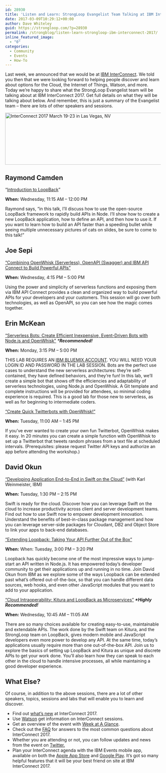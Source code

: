 ```yaml
---
id: 28930
title: 'Listen and Learn: StrongLoop Evangelist Team Talking at IBM InterConnect 2017'
date: 2017-03-09T10:29:12+00:00
author: Dave Whiteley
guid: https://strongloop.com/?p=28930
permalink: /strongblog/listen-learn-strongloop-ibm-interconnect-2017/
inline_featured_image:
  - "0"
categories:
  - Community
  - Events
  - How-To
---
```

Last week, we announced that we would be at [IBM InterConnect](https://strongloop.com/strongblog/join-strongloop-ibm-interconnect-2017/). We told you then that we were looking forward to helping people discover and learn about options for the Cloud, the Internet of Things, Watson, and more. Today we&#8217;re happy to share what the StrongLoop Evangelist team will be talking about at IBM InterConnect 2017. Get full details on what they will be talking about below. And remember, this is just a summary of the Evangelist team &#8211; there are lots of other speakers and sessions.

<img class="aligncenter" src="https://developer.ibm.com/opentech/wp-content/uploads/sites/43/2016/11/interconnect2017.png" alt="InterConnect 2017 March 19-23 in Las Vegas, NV" width="840" height="168" />

<!--more-->

## Raymond Camden

&#8220;[Introduction to LoopBack](https://myibm.ibm.com/events/interconnect/all-sessions/session/1117A)&#8221;

**When:** Wednesday, 11:15 AM &#8211; 12:00 PM

Raymond says, &#8220;in this talk, I&#8217;ll discuss how to use the open-source LoopBack framework to rapidly build APIs in Node. I&#8217;ll show how to create a new LoopBack application, how to define an API, and then how to use it. If you want to learn how to build an API faster than a speeding bullet while seeing multiple unnecessary pictures of cats on slides, be sure to come to this talk!&#8221;

## Joe Sepi

[&#8220;Combining OpenWhisk (Serverless), OpenAPI (Swagger) and IBM API Connect to Build Powerful APIs&#8221;](https://myibm.ibm.com/events/interconnect/all-sessions/session/4460A)

**When:** Wednesday, 4:15 PM &#8211; 5:00 PM

Using the power and simplicity of serverless functions and exposing them via IBM API Connect provides a clean and organized way to build powerful APIs for your developers and your customers. This session will go over both technologies, as well as OpenAPI, so you can see how the magic comes together.

## Erin McKean

[&#8220;Serverless Bots: Create Efficient Inexpensive, Event-Driven Bots with Node.js and OpenWhisk&#8221;](https://myibm.ibm.com/events/interconnect/all-sessions/session/3163A) _***Recommended!**_

**When:** Monday, 3:15 PM &#8211; 5:00 PM

THIS LAB REQUIRES AN [IBM BLUEMIX ACCOUNT](https://console.ng.bluemix.net/registration/). YOU WILL NEED YOUR LOGIN ID AND PASSWORD IN THE LAB SESSION. Bots are the perfect use cases to understand the new serverless architectures: they&#8217;re self-contained, they have defined behaviors, and they&#8217;re fun! In this lab, we&#8217;ll create a simple bot that shows off the efficiencies and adaptability of serverless technologies, using Node.js and OpenWhisk. A Git template and complete instructions will be provided for attendees, so minimal coding experience is required. This is a good lab for those new to serverless, as well as for beginning to intermediate coders.

[&#8220;Create Quick Twitterbots with OpenWhisk!&#8221;](https://myibm.ibm.com/events/interconnect/all-sessions/session/7252A)

**When:** Tuesday, 11:00 AM &#8211; 1:45 PM

If you&#8217;ve ever wanted to create your own fun Twitterbot, OpenWhisk makes it easy. In 20 minutes you can create a simple function with OpenWhisk to set up a Twitterbot that tweets random phrases from a text file at scheduled intervals. (Prerequisites: please request Twitter API keys and authorize an app before attending the workshop.)

## David Okun

[&#8220;Developing Application End-to-End in Swift on the Cloud&#8221;](https://myibm.ibm.com/events/interconnect/all-sessions/session/5360A) (with Karl Weinmeister, IBM)

**When:** <span class="ng-binding">Tuesday, 1:30 PM &#8211; 2:15 PM </span>

Swift is ready for the cloud. Discover how you can leverage Swift on the cloud to increase productivity across client and server development teams. Find out how to use Swift now to empower development innovation. Understand the benefits of best-in-class package management and how you can leverage server-side packages for Cloudant, DB2 and Object Store to link your apps to back-end databases.

[&#8220;Extending Loopback: Taking Your API Further Out of the Box&#8221;](https://myibm.ibm.com/events/interconnect/all-sessions/session/2329A)

**When:** When: Tuesday, 3:00 PM &#8211; 3:20 PM

Loopback has quickly become one of the most impressive ways to jump-start an API written in Node.js. It has empowered today&#8217;s developer community to get their applications up and running in no time. Join David Okun from IBM as we explore some of the ways Loopback can be extended past what&#8217;s offered out-of-the-box, so that you can handle different data sources, web hooks, and even other JavaScript modules that you want to add to your application.

[&#8220;Cloud Intraoperability: Kitura and LoopBack as Microservices&#8221;](https://myibm.ibm.com/events/interconnect/all-sessions/session/2271A) **_*Highly Recommended!_**

**When:** Wednesday, 10:45 AM &#8211; 11:05 AM

There are so many choices available for creating easy-to-use, maintainable and extendable APIs. The work done by the Swift team on Kitura, and the StrongLoop team on LoopBack, gives modern mobile and JavaScript developers even more power to develop any API. At the same time, today&#8217;s applications usually require more than one out-of-the-box API. Join us to explore the basics of setting up LoopBack and Kitura as unique and discrete APIs to get your work done. You&#8217;ll also learn how they can speak to each other in the cloud to handle intensive processes, all while maintaining a good developer experience.

## What Else?

Of course, in addition to the above sessions, there are a lot of other speakers, topics, sessions and labs that will enable you to learn and discover.

  * Find out [what&#8217;s new](https://www.ibm.com/cloud-computing/us/en/interconnect/whats-new/) at InterConnect 2017.
  * Use [Watson](https://myibm.ibm.com/events/interconnect/watson/) get information on InterConnect sessions.
  * Get an overview of the event with [Week at A Glance](https://www.ibm.com/cloud-computing/us/en/interconnect/agenda/).
  * Check out the [FAQ](https://www-01.ibm.com/events/wwe/interconnect/ic17faq.nsf/FAQ.xsp) for answers to the most common questions about InterConnect 2017.
  * Whether you are attending or not, you can follow updates and news from the event on [Twitter.](http://@IBMInterConnect)
  * Plan your InterConnect agenda with the IBM Events mobile app, available on both the [Apple App Store](http://apple.co/1o2jzbl) and [Google Play](http://bit.ly/1o9U5sw). It&#8217;s got so many helpful features that it will be your best friend on site at IBM InterConnect 2017.